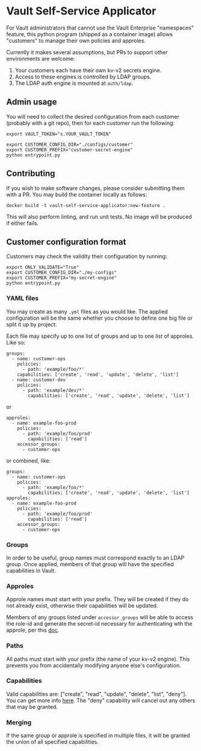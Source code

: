 # Vault Self-Service Applicator

For Vault administrators that cannot use the Vault Enterprise "namespaces"
feature, this python program (shipped as a container image) allows "customers"
to manage their own policies and approles.

Currently it makes several assumptions, but PRs to support other environments
are welcome:

1. Your customers each have their own kv-v2 secrets engine.
2. Access to these engines is controlled by LDAP groups.
3. The LDAP auth engine is mounted at `auth/ldap`.

## Admin usage

You will need to collect the desired configuration from each customer (probably
with a git repo), then for each customer run the following:

    export VAULT_TOKEN="s.YOUR_VAULT_TOKEN"

    export CUSTOMER_CONFIG_DIR="./configs/customer"
    export CUSTOMER_PREFIX="customer-secret-engine"
    python entrypoint.py

## Contributing

If you wish to make software changes, please consider submitting them with a PR.
You may build the container locally as follows:

    docker build -t vault-self-service-applicator:new-feature .

This will also perform linting, and run unit tests. No image will be produced if
either fails.

## Customer configuration format

Customers may check the validity their configuration by running:

    export ONLY_VALIDATE="True"
    export CUSTOMER_CONFIG_DIR="./my-configs"
    export CUSTOMER_PREFIX="my-secret-engine"
    python entrypoint.py

### YAML files

You may create as many `.yml` files as you would like. The applied configuration
will be the same whether you choose to define one big file or split it up by
project.

Each file may specify up to one list of groups and up to one list of approles.
Like so:

    groups:
      - name: customer-ops
        policies:
          - path: 'example/foo/*'
        capabilities: ['create', 'read', 'update', 'delete', 'list']
      - name: customer-dev
        policies:
          - path: 'example/dev/*'
            capabilities: ['create', 'read', 'update', 'delete', 'list']

or

    approles:
      - name: example-foo-prod
        policies:
          - path: 'example/foo/prod'
            capabilities: ['read']
        accessor_groups:
          - customer-ops

or combined, like:

    groups:
      - name: customer-ops
        policies:
          - path: 'example/foo/*'
            capabilities: ['create', 'read', 'update', 'delete', 'list']
    approles:
      - name: example-foo-prod
        policies:
          - path: 'example/foo/prod'
            capabilities: ['read']
        accessor_groups:
          - customer-ops

### Groups

In order to be useful, group names must correspond exactly to an LDAP group.
Once applied, members of that group will have the specified capabilities in
Vault.

### Approles

Approle names must start with your prefix. They will be created if they do not
already exist, otherwise their capabilities will be updated.

Members of any groups listed under `accessor_groups` will be able to access
the role-id and generate the secret-id necessary for authenticating wth the
approle, per this [doc](https://learn.hashicorp.com/tutorials/vault/approle#step-3-get-roleid-and-secretid).

### Paths

All paths must start with your prefix (the name of your kv-v2 engine). This
prevents you from accidentally modifying anyone else's configuration.

### Capabilities

Valid capabilities are: ["create", "read", "update", "delete", "list", "deny"].
You can get more info [here](https://www.vaultproject.io/docs/concepts/policies.html#capabilities).
The "deny" capability will cancel out any others that may be granted.

### Merging

If the same group or approle is specified in multiple files, it will be granted
the union of all specified capabilities.



